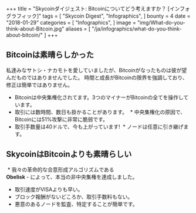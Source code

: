 +++
title = "Skycoinダイジェスト: Bitcoinについてどう考えますか？ [インフォグラフィック]"
tags = [
    "Skycoin Digest",
    "Infographics",
]
bounty = 4
date = "2018-01-29"
categories = [
    "Infographics",
]
image = "img/What-do-you-think-about-Bitcoin.jpg"
aliases = [
	"/ja/infographics/what-do-you-think-about-bitcoin/"
]
+++

## Bitcoinは素晴らしかった

私達みなサトシ・ナカモトを愛していましたが、Bitcoinがなったものは彼が望んだものではありませんでした。
時間と成長がBitcoinの限界を強調しており、修正は簡単ではありません。

  * Bitcoinは中央集権化されてます。3つのマイナーがBitcoinの全てを操作しています。
  * 取引には数時間、数日も掛かることがあります。
  * 中央集権化の原因で、Bitcoinには51%攻撃に非常に脆弱です。
  * 取引手数量は40ドルで、今も上がっています!
  * ノードは任意に引き継げます。

## SkycoinはBitcoinよりも素晴らしい

  * 我々の革命的な合意形成アルゴリズムである</br>
   __Obelisk__ - によって、本当の非中央集権を達成しました。
  * 取引速度がVISAよりも早い。
  * ブロック報酬がないどころか、取引手数料もない。
  * 悪意のあるノードを監査、特定することが簡単です。
